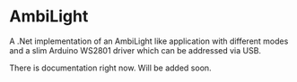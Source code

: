 # AmbiLight
A .Net implementation of an AmbiLight like application with different modes and a slim Arduino WS2801 driver which can be addressed via USB. 

There is documentation right now. Will be added soon.
